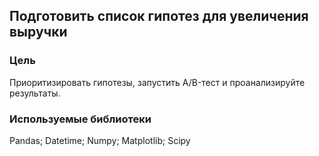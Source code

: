 ## Подготовить список гипотез для увеличения выручки
### Цель
Приоритизировать гипотезы, запустить A/B-тест и проанализируйте результаты.
### Используемые библиотеки
Pandas; Datetime; Numpy; Matplotlib; Scipy
